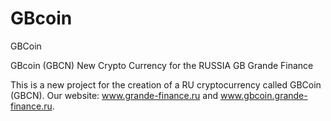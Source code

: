 # GBcoin
GBCoin

GBcoin (GBCN) New Crypto Currency for the RUSSIA GB Grande Finance

This is a new project for the creation of a RU cryptocurrency called GBCoin (GBCN). Our website: www.grande-finance.ru and www.gbcoin.grande-finance.ru. 
